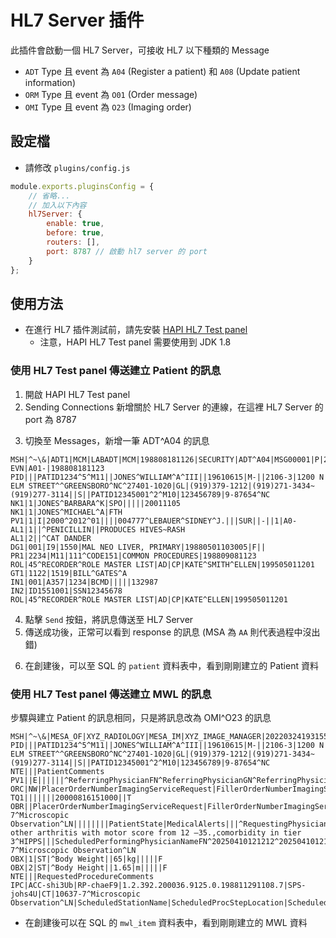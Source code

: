 <script>
    import { base } from "$app/paths";
    import CenterImage from "@raccoon-docs/core/src/components/CenterImage.svelte";

    let host = "{host}";
    let pageUrl = process.env.VERSION_PAGE_BASE_URL;
</script>

# HL7 Server 插件

此插件會啟動一個 HL7 Server，可接收 HL7 以下種類的 Message
- `ADT` Type 且 event 為 `A04` (Register a patient) 和 `A08` (Update patient information) 
- `ORM` Type 且 event 為 `O01` (Order message)
- `OMI` Type 且 event 為 `O23` (Imaging order)

## 設定檔
- 請修改 `plugins/config.js`
```js
module.exports.pluginsConfig = {
    // 省略...
    // 加入以下內容
    hl7Server: {
        enable: true,
        before: true,
        routers: [],
        port: 8787 // 啟動 hl7 server 的 port
    }
};
```

## 使用方法
- 在進行 HL7 插件測試前，請先安裝 [HAPI HL7 Test panel](https://sourceforge.net/projects/hl7api/files/hapi-testpanel/2.0.1/)
  - 注意，HAPI HL7 Test panel 需要使用到 JDK 1.8

### 使用 HL7 Test panel 傳送建立 Patient 的訊息

1. 開啟 HAPI HL7 Test panel
2. Sending Connections 新增關於 HL7 Server 的連線，在這裡 HL7 Server 的 port 為 8787

<CenterImage
src="{base}/plugin-list/hl7-server/sending-connections.png"
alt="Sending Connections Page"
title="Sending Connections Page">
</CenterImage>

3. 切換至 Messages，新增一筆 ADT^A04 的訊息

```
MSH|^~\&|ADT1|MCM|LABADT|MCM|198808181126|SECURITY|ADT^A04|MSG00001|P|2.4
EVN|A01-|198808181123
PID|||PATID1234^5^M11||JONES^WILLIAM^A^III||19610615|M-||2106-3|1200 N ELM STREET^^GREENSBORO^NC^27401-1020|GL|(919)379-1212|(919)271-3434~(919)277-3114||S||PATID12345001^2^M10|123456789|9-87654^NC
NK1|1|JONES^BARBARA^K|SPO|||||20011105
NK1|1|JONES^MICHAEL^A|FTH
PV1|1|I|2000^2012^01||||004777^LEBAUER^SIDNEY^J.|||SUR||-||1|A0-
AL1|1||^PENICILLIN||PRODUCES HIVES~RASH
AL1|2||^CAT DANDER
DG1|001|I9|1550|MAL NEO LIVER, PRIMARY|19880501103005|F||
PR1|2234|M11|111^CODE151|COMMON PROCEDURES|198809081123
ROL|45^RECORDER^ROLE MASTER LIST|AD|CP|KATE^SMITH^ELLEN|199505011201
GT1|1122|1519|BILL^GATES^A
IN1|001|A357|1234|BCMD|||||132987
IN2|ID1551001|SSN12345678
ROL|45^RECORDER^ROLE MASTER LIST|AD|CP|KATE^ELLEN|199505011201
```

<CenterImage
    src="{base}/plugin-list/hl7-server/ADT-A04-message.png"
    alt="ADT^A04 Message"
    title="ADT^A04 Message">
</CenterImage>

4. 點擊 `Send` 按鈕，將訊息傳送至 HL7 Server
5. 傳送成功後，正常可以看到 response 的訊息 (MSA 為 `AA` 則代表過程中沒出錯)

<CenterImage
    src="{base}/plugin-list/hl7-server/ADT-A04-result.png"
    alt="ADT^A04 Result"
    title="ADT^A04 Result">
</CenterImage>

6. 在創建後，可以至 SQL 的 `patient` 資料表中，看到剛剛建立的 Patient 資料

### 使用 HL7 Test panel 傳送建立 MWL 的訊息

步驟與建立 Patient 的訊息相同，只是將訊息改為 OMI^O23 的訊息

```
MSH|^~\&|MESA_OF|XYZ_RADIOLOGY|MESA_IM|XYZ_IMAGE_MANAGER|20220324193155||OMI^O23^OMI_O23|1001125|P|2.5.1||||||8859/1
PID|||PATID1234^5^M11||JONES^WILLIAM^A^III||19610615|M-||2106-3|1200 N ELM STREET^^GREENSBORO^NC^27401-1020|GL|(919)379-1212|(919)271-3434~(919)277-3114||S||PATID12345001^2^M10|123456789|9-87654^NC
NTE|||PatientComments
PV1||E||||||^ReferringPhysicianFN^ReferringPhysicianGN^ReferringPhysicianMN^^DR^Md|||||||B6||||AdmissionIDFromVisitNo||||||||||||||||||||||||||||||||V
ORC|NW|PlacerOrderNumberImagingServiceRequest|FillerOrderNumberImagingServiceRequest||SC||^^^^^RequestedProcedurePriority||||||||||HospID_1^Hospital1^CCN|||||InstitutionAddress
TQ1|||||||20000816151000||T
OBR||PlacerOrderNumberImagingServiceRequest|FillerOrderNumberImagingServiceRequest|10637-7^Microscopic Observation^LN||||||||PatientState|MedicalAlerts|||^RequestingPhysicianFN^RequestingPhysicianGN^RequestingPhysicianMN^^DR^Md||||||||||||||PatientTransportArrangements|D1304^Rheumatoid, other arthritis with motor score from 12 –35.,comorbidity in tier 3^HIPPS|||ScheduledPerformingPhysicianNameFN^20250410121212^20250410121414^^DR^Md||||||||||10637-7^Microscopic Observation^LN
OBX|1|ST|^Body Weight||65|kg|||||F
OBX|2|ST|^Body Height||1.65|m|||||F
NTE|||RequestedProcedureComments
IPC|ACC-shi3Ub|RP-chaeF9|1.2.392.200036.9125.0.198811291108.7|SPS-johs4U|CT|10637-7^Microscopic Observation^LN|ScheduledStationName|ScheduledProcStepLocation|ScheduledStationAET1~ScheduledStationAET2
```

- 在創建後可以在 SQL 的 `mwl_item` 資料表中，看到剛剛建立的 MWL 資料


